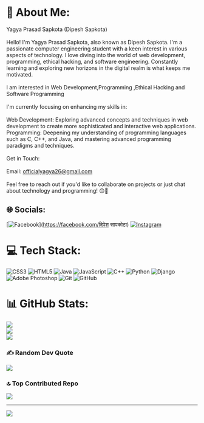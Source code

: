 # 💫 About Me:
Yagya Prasad Sapkota (Dipesh Sapkota)<br><br>Hello! I'm Yagya Prasad Sapkota, also known as Dipesh Sapkota. I'm a passionate computer engineering student with a keen interest in various aspects of technology. I love diving into the world of web development, programming, ethical hacking, and software engineering. Constantly learning and exploring new horizons in the digital realm is what keeps me motivated.<br><br>I am interested in Web Development,Programming ,Ethical Hacking and Software Programming<br><br>I'm currently focusing on enhancing my skills in:<br><br>Web Development: Exploring advanced concepts and techniques in web development to create more sophisticated and interactive web applications. Programming: Deepening my understanding of programming languages such as C, C++, and Java, and mastering advanced programming paradigms and techniques.<br><br>Get in Touch:<br><br>Email: officialyagya26@gmail.com<br><br>Feel free to reach out if you'd like to collaborate on projects or just chat about technology and programming! 😊🚀


## 🌐 Socials:
[![Facebook](https://img.shields.io/badge/Facebook-%231877F2.svg?logo=Facebook&logoColor=white)](https://facebook.com/दिपेश सापकोटा) [![Instagram](https://img.shields.io/badge/Instagram-%23E4405F.svg?logo=Instagram&logoColor=white)](https://instagram.com/thedipesh_here) 

# 💻 Tech Stack:
![CSS3](https://img.shields.io/badge/css3-%231572B6.svg?style=flat&logo=css3&logoColor=white) ![HTML5](https://img.shields.io/badge/html5-%23E34F26.svg?style=flat&logo=html5&logoColor=white) ![Java](https://img.shields.io/badge/java-%23ED8B00.svg?style=flat&logo=openjdk&logoColor=white) ![JavaScript](https://img.shields.io/badge/javascript-%23323330.svg?style=flat&logo=javascript&logoColor=%23F7DF1E) ![C++](https://img.shields.io/badge/c++-%2300599C.svg?style=flat&logo=c%2B%2B&logoColor=white) ![Python](https://img.shields.io/badge/python-3670A0?style=flat&logo=python&logoColor=ffdd54) ![Django](https://img.shields.io/badge/django-%23092E20.svg?style=flat&logo=django&logoColor=white) ![Adobe Photoshop](https://img.shields.io/badge/adobe%20photoshop-%2331A8FF.svg?style=flat&logo=adobe%20photoshop&logoColor=white) ![Git](https://img.shields.io/badge/git-%23F05033.svg?style=flat&logo=git&logoColor=white) ![GitHub](https://img.shields.io/badge/github-%23121011.svg?style=flat&logo=github&logoColor=white)
# 📊 GitHub Stats:
![](https://github-readme-stats.vercel.app/api?username=YagyaSapkota&theme=vue&hide_border=false&include_all_commits=true&count_private=true)<br/>
![](https://github-readme-streak-stats.herokuapp.com/?user=YagyaSapkota&theme=vue&hide_border=false)<br/>
![](https://github-readme-stats.vercel.app/api/top-langs/?username=YagyaSapkota&theme=vue&hide_border=false&include_all_commits=true&count_private=true&layout=compact)

### ✍️ Random Dev Quote
![](https://quotes-github-readme.vercel.app/api?type=horizontal&theme=gruvbox)

### 🔝 Top Contributed Repo
![](https://github-contributor-stats.vercel.app/api?username=YagyaSapkota&limit=5&theme=shadow_blue&combine_all_yearly_contributions=true)



---
[![](https://visitcount.itsvg.in/api?id=YagyaSapkota&icon=5&color=1)](https://visitcount.itsvg.in)

<!-- Proudly created with GPRM ( https://gprm.itsvg.in ) -->